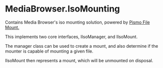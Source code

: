 MediaBrowser.IsoMounting
========================

Contains Media Browser's iso mounting solution, powered by [Pismo File Mount.](http://www.pismotechnic.com/ "Pismo File Mount")

This implements two core interfaces, IIsoManager, and IIsoMount.

The manager class can be used to create a mount, and also determine if the mounter is capable of mounting a given file.

IIsoMount then represents a mount, which will be unmounted on disposal.
